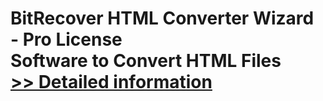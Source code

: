 # BitRecover HTML Converter Wizard - Pro License<br />Software to Convert HTML Files<br />[>> Detailed information](https://secure.shareit.com/shareit/product.html?productid=300848344&affiliateid=200057808)